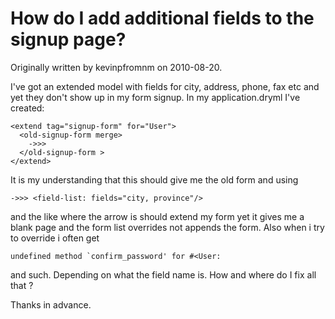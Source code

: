 # How do I add additional fields to the signup page?

Originally written by kevinpfromnm on 2010-08-20.

I've got an extended model with fields for city, address, phone, fax
etc and yet they don't show up in my form signup. In my
application.dryml I've created:

    <extend tag="signup-form" for="User">
      <old-signup-form merge>
        ->>>
      </old-signup-form >
    </extend>

It is my understanding that this should give me the old form and
using

    ->>> <field-list: fields="city, province"/>

and the like where the arrow is should extend my form yet it gives me
a blank page and the form list overrides not appends the form. Also
when i try to override i often get

    undefined method `confirm_password' for #<User:

and such. Depending on what the field name is. How and where do I fix
all that ?

Thanks in advance. 